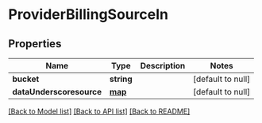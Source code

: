 # ProviderBillingSourceIn

## Properties
Name | Type | Description | Notes
------------ | ------------- | ------------- | -------------
**bucket** | **string** |  | [default to null]
**dataUnderscoresource** | [**map**](.md) |  | [default to null]

[[Back to Model list]](../README.md#documentation-for-models) [[Back to API list]](../README.md#documentation-for-api-endpoints) [[Back to README]](../README.md)


